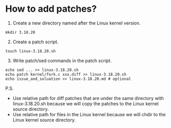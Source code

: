 # How to add patches?

1. Create a new directory named after the Linux kernel version.

```
mkdir 3.18.20
```

2. Create a patch script.

```
touch linux-3.18.20.sh
```

3. Write patch/sed commands in the patch script.

```
echo sed ... >> linux-3.18.20.sh
echo patch kernel/fork.c xxx.diff >> linux-3.18.20.sh
echo issue_and_soluation >> linux-3.18.20.md # optional
```

P.S.
+ Use relative path for diff patches that are under the same directory with linux-3.18.20.sh
because we will copy the patches to the Linux kernel source directory.
+ Use relative path for files in the Linux kernel because we will
chdir to the Linux kernel source directory.
